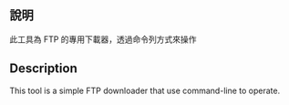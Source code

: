 ## 說明

此工具為 FTP 的專用下載器，透過命令列方式來操作

## Description

This tool is a simple FTP downloader that use command-line to operate.